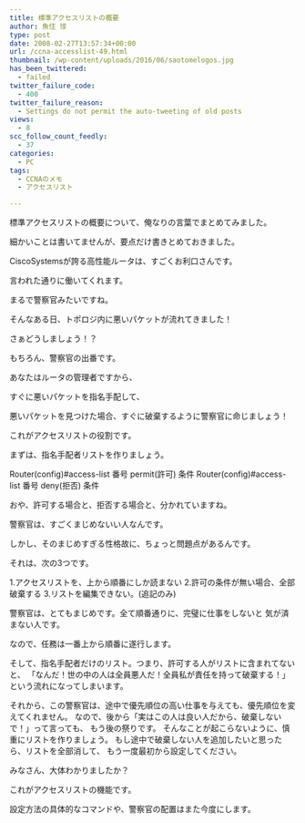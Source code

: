 ```yaml
---
title: 標準アクセスリストの概要
author: 魚住 惇
type: post
date: 2008-02-27T13:57:34+00:00
url: /ccna-accesslist-49.html
thumbnail: /wp-content/uploads/2016/06/saotomelogos.jpg
has_been_twittered:
  - failed
twitter_failure_code:
  - 400
twitter_failure_reason:
  - Settings do not permit the auto-tweeting of old posts
views:
  - 8
scc_follow_count_feedly:
  - 37
categories:
  - PC
tags:
  - CCNAのメモ
  - アクセスリスト

---
```

標準アクセスリストの概要について、俺なりの言葉でまとめてみました。

細かいことは書いてませんが、要点だけ書きとめておきました。

<!--more-->

CiscoSystemsが誇る高性能ルータは、すごくお利口さんです。

言われた通りに働いてくれます。

まるで警察官みたいですね。

そんなある日、トポロジ内に悪いパケットが流れてきました！

さぁどうしましょう！？

もちろん、警察官の出番です。

あなたはルータの管理者ですから、

すぐに悪いパケットを指名手配して、

悪いパケットを見つけた場合、すぐに破棄するように警察官に命じましょう！

これがアクセスリストの役割です。

まずは、指名手配者リストを作りましょう。

Router(config)#access-list 番号 permit(許可) 条件 Router(config)#access-list 番号 deny(拒否) 条件

おや、許可する場合と、拒否する場合と、分かれていますね。

警察官は、すごくまじめないい人なんです。

しかし、そのまじめすぎる性格故に、ちょっと問題点があるんです。

それは、次の3つです。

1.アクセスリストを、上から順番にしか読まない 2.許可の条件が無い場合、全部破棄する 3.リストを編集できない。(追記のみ)

警察官は、とてもまじめです。全て順番通りに、完璧に仕事をしないと 気が済まない人です。

なので、任務は一番上から順番に遂行します。

そして、指名手配者だけのリスト。つまり、許可する人がリストに含まれてないと、 「なんだ！世の中の人は全員悪人だ！全員私が責任を持って破棄する！」 という流れになってしまいます。

それから、この警察官は、途中で優先順位の高い仕事を与えても、優先順位を変えてくれません。 なので、後から「実はこの人は良い人だから、破棄しないで！」って言っても、 もう後の祭りです。 そんなことが起こらないように、慎重にリストを作りましょう。 もし途中で破棄しない人を追加したいと思ったら、リストを全部消して、 もう一度最初から設定してください。

みなさん、大体わかりましたか？

これがアクセスリストの機能です。

設定方法の具体的なコマンドや、警察官の配置はまた今度にします。